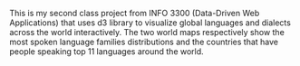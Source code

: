 This is my second class project from INFO 3300 (Data-Driven Web Applications) that uses d3 library to visualize global languages and dialects across the world interactively. The two world maps respectively show the most spoken language families distributions and the countries that have people speaking top 11 languages around the world.
